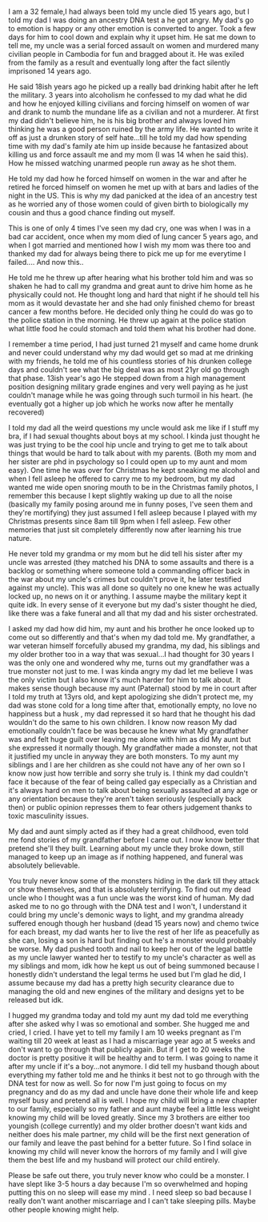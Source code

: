 I am a 32 female,I had always been told my uncle died 15 years ago,  but I told my dad I was doing an ancestry DNA test a he got angry. My dad's go to emotion is happy or any other emotion is converted to anger. Took a few days for him to cool down and explain why it upset him. He sat me down to tell me, my uncle was a serial forced assault on women and murdered many civilian people in Cambodia for fun and bragged about it. He was exiled from the family as a result and eventually long after the fact silently imprisoned 14 years ago. 

He said 18ish years ago he picked up a really bad drinking habit after he left the military. 3 years into alcoholism he confessed to my dad what he did and how he enjoyed killing civilians and forcing himself on women of war and drank to numb the mundane life as a civilian and not a murderer. At first my dad didn't believe him, he is his big brother and always loved him thinking he was a good person ruined by the army life. He wanted to write it off as just a drunken story of self hate...till he told my dad how spending time with my dad's family ate him up inside because he fantasized about killing us and force assault me and my mom (I was 14 when he said this). How he missed watching unarmed people run away as he shot them.  

He told my dad how he forced himself on women in the war and after he retired he forced himself on women he met up with at bars and ladies of the night in the US. This is why my dad panicked at the idea of an ancestry test as he worried any of those women could of given birth to biologically my cousin and thus a good chance finding out myself. 

This is one of only 4 times I've seen my dad cry, one was when I was in a bad car accident, once when my mom died of lung cancer 5 years ago, and when I got married and mentioned how I wish my mom was there too and thanked my dad for always being there to pick me up for me everytime I failed.... And now this..

He told me he threw up after hearing what his brother told him and was so shaken he had to call my grandma and great aunt to drive him home as he physically could not. He thought long and hard that night if he should tell his mom as it would devastate her and she had only finished chemo for breast cancer a few months before. He decided only thing he could do was go to the police station in the morning. He threw up again at the police station what little food he could stomach and told them what his brother had done. 

I remember a time period, I had just turned 21 myself and came home drunk and never could understand why my dad would get so mad at me drinking with my friends, he told me of his countless stories of his drunken college days and couldn't see what the big deal was as most 21yr old go through that phase. 13ish year's ago He stepped down from a high management position designing military grade engines and very well paying as he just couldn't manage while he was going through such turmoil in his heart. (he eventually got a higher up job which he works now after he mentally recovered)

I told my dad all the weird questions my uncle would ask me like if I stuff my bra, if I had sexual thoughts about boys at my school. I kinda just thought he was just trying to be the cool hip uncle and trying to get me to talk about things that would be hard to talk about with my parents. (Both my mom and her sister are phd in psychology so I could open up to my aunt and mom easy). One time he was over for Christmas he kept sneaking me alcohol and when I fell asleep he offered to carry me to my bedroom, but my dad wanted me wide open snoring mouth to be in the Christmas family photos, I remember this because I kept slightly waking up due to all the noise (basically my family posing around me in funny poses, I've seen them and they're mortifying) they just assumed I fell asleep because I played with my Christmas presents since 8am till 9pm when I fell asleep. Few other memories that just sit completely differently now after learning his true nature. 

He never told my grandma or my mom but he did tell his sister after my uncle was arrested (they matched his DNA to some assaults and there is a backlog or something where someone told a commanding officer back in the war about my uncle's crimes but couldn't prove it, he later testified against my uncle). This was all done so quitely no one knew he was actually locked up, no news on it or anything. I assume maybe the military kept it quite idk. In every sense of it everyone but my dad's sister thought he died, like there was a fake funeral and all that my dad and his sister orchestrated. 

I asked my dad how did him, my aunt and his brother he once looked up to come out so differently and that's when my dad told me. My grandfather, a war veteran himself forcefully abused my grandma, my dad, his siblings and my older brother too in a way that was sexual...I had thought for 30 years I was the only one and wondered why me, turns out my grandfather was a true monster not just to me. I was kinda angry my dad let me believe I was the only victim but I also know it's much harder for him to talk about. It makes sense though because my aunt (Paternal) stood by me in court after I told my truth at 13yrs old, and kept apologizing she didn't protect me, my dad was stone cold for a long time after that, emotionally empty, no love no happiness but a husk , my dad repressed it so hard that he thought his dad wouldn't do the same to his own children. I know now reason My dad emotionally couldn't face be was because he knew what My grandfather was and felt huge guilt over leaving me alone with him as did My aunt but she expressed it normally though. My grandfather made a monster, not that it justified my uncle in anyway they are both monsters. To my aunt my siblings and I are her children as she could not have any of her own so I know now just how terrible and sorry she truly is. I think my dad couldn't face it because of the fear of being called gay especially as a Christian and it's always hard on men to talk about being sexually assaulted at any age or any orientation because they're aren't taken seriously (especially back then) or public opinion represses them to fear others judgement thanks to toxic masculinity issues. 

My dad and aunt simply acted as if they had a great childhood, even told me fond stories of my grandfather before I came out. I now know better that pretend she'll they built. Learning about my uncle they broke down, still managed to keep up an image as if nothing happened, and funeral was absolutely believable.

You truly never know some of the monsters hiding in the dark till they attack or show themselves, and that is absolutely terrifying. To find out my dead uncle who I thought was a fun uncle was the worst kind of human. My dad asked me to no go through with the DNA test and I won't, I understand it could bring my uncle's demonic ways to light, and my grandma already suffered enough though her husband (dead 15 years now) and chemo twice for each breast, my dad wants her to live the rest of her life as peacefully as she can, losing a son is hard but finding out he's a monster would probably be worse. My dad pushed tooth and nail to keep her out of the legal battle as my uncle lawyer wanted her to testify to my uncle's character as well as my siblings and mom, idk how he kept us out of being summoned because I honestly didn't understand the legal terms he used but I'm glad he did, I assume because my dad has a pretty high security clearance due to managing the old and new engines of the military and designs yet to be released but idk. 

I hugged my grandma today and told my aunt my dad told me everything after she asked why I was so emotional and somber. She hugged me and cried, I cried. I have yet to tell my family I am 10 weeks pregnant as I'm waiting till  20 week at least as I had a miscarriage year ago at 5 weeks and don't want to go through that publicly again. But if I get to 20 weeks the doctor is pretty positive it will be healthy and to term. I was going to name it after my uncle if it's a boy...not anymore. I did tell my husband though about everything my father told me and he thinks it best not to go through with the DNA test for now as well. So for now I'm just going to focus on my pregnancy and do as my dad and uncle have done their whole life and keep myself busy and pretend all is well.   I hope my child will bring a new chapter to our family, especially so my father and aunt maybe feel a little less weight knowing my child will be loved greatly. Since my 3 brothers are either too youngish (college currently) and my older brother doesn't want kids and neither does his male partner, my child will be the first next generation of our family and leave the past behind for a better future. So I find solace in knowing my child will never know the horrors of my family and I will give them the best life and my husband will protect our child entirely.

Please be safe out there, you truly never know who could be a monster. I have slept like 3-5 hours a day because I'm so overwhelmed and hoping putting this on no sleep will ease my mind . I need sleep so bad because I really don't want another miscarriage and I can't take sleeping pills. Maybe other people knowing might help.